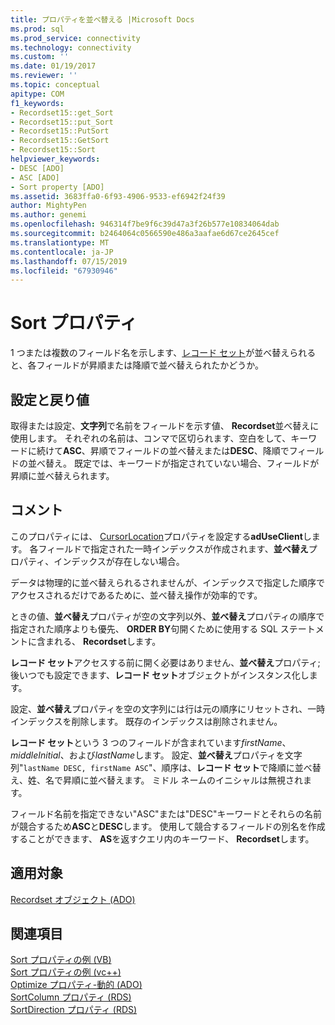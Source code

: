 ```yaml
---
title: プロパティを並べ替える |Microsoft Docs
ms.prod: sql
ms.prod_service: connectivity
ms.technology: connectivity
ms.custom: ''
ms.date: 01/19/2017
ms.reviewer: ''
ms.topic: conceptual
apitype: COM
f1_keywords:
- Recordset15::get_Sort
- Recordset15::put_Sort
- Recordset15::PutSort
- Recordset15::GetSort
- Recordset15::Sort
helpviewer_keywords:
- DESC [ADO]
- ASC [ADO]
- Sort property [ADO]
ms.assetid: 3683ffa0-6f93-4906-9533-ef6942f24f39
author: MightyPen
ms.author: genemi
ms.openlocfilehash: 946314f7be9f6c39d47a3f26b577e10834064dab
ms.sourcegitcommit: b2464064c0566590e486a3aafae6d67ce2645cef
ms.translationtype: MT
ms.contentlocale: ja-JP
ms.lasthandoff: 07/15/2019
ms.locfileid: "67930946"
---
```

# <a name="sort-property"></a>Sort プロパティ
1 つまたは複数のフィールド名を示します、[レコード セット](../../../ado/reference/ado-api/recordset-object-ado.md)が並べ替えられると、各フィールドが昇順または降順で並べ替えられたかどうか。  
  
## <a name="settings-and-return-values"></a>設定と戻り値  
 取得または設定、**文字列**で名前をフィールドを示す値、 **Recordset**並べ替えに使用します。 それぞれの名前は、コンマで区切られます、空白をして、キーワードに続けて**ASC**、昇順でフィールドの並べ替えまたは**DESC**、降順でフィールドの並べ替え。 既定では、キーワードが指定されていない場合、フィールドが昇順に並べ替えられます。  
  
## <a name="remarks"></a>コメント  
 このプロパティには、 [CursorLocation](../../../ado/reference/ado-api/cursorlocation-property-ado.md)プロパティを設定する**adUseClient**します。 各フィールドで指定された一時インデックスが作成されます、**並べ替え**プロパティ、インデックスが存在しない場合。  
  
 データは物理的に並べ替えられるされませんが、インデックスで指定した順序でアクセスされるだけであるために、並べ替え操作が効率的です。  
  
 ときの値、**並べ替え**プロパティが空の文字列以外、**並べ替え**プロパティの順序で指定された順序よりも優先、 **ORDER BY**句開くために使用する SQL ステートメントに含まれる、 **Recordset**します。  
  
 **レコード セット**アクセスする前に開く必要はありません、**並べ替え**プロパティ; 後いつでも設定できます、**レコード セット**オブジェクトがインスタンス化します。  
  
 設定、**並べ替え**プロパティを空の文字列には行は元の順序にリセットされ、一時インデックスを削除します。 既存のインデックスは削除されません。  
  
 **レコード セット**という 3 つのフィールドが含まれています*firstName*、 *middleInitial*、および*lastName*します。 設定、**並べ替え**プロパティを文字列"`lastName DESC, firstName ASC`"、順序は、**レコード セット**で降順に並べ替え、姓、名で昇順に並べ替えます。 ミドル ネームのイニシャルは無視されます。  
  
 フィールド名前を指定できない"ASC"または"DESC"キーワードとそれらの名前が競合するため**ASC**と**DESC**します。 使用して競合するフィールドの別名を作成することができます、 **AS**を返すクエリ内のキーワード、 **Recordset**します。  
  
## <a name="applies-to"></a>適用対象  
 [Recordset オブジェクト (ADO)](../../../ado/reference/ado-api/recordset-object-ado.md)  
  
## <a name="see-also"></a>関連項目  
 [Sort プロパティの例 (VB)](../../../ado/reference/ado-api/sort-property-example-vb.md)   
 [Sort プロパティの例 (vc++)](../../../ado/reference/ado-api/sort-property-example-vc.md)   
 [Optimize プロパティ-動的 (ADO)](../../../ado/reference/ado-api/optimize-property-dynamic-ado.md)   
 [SortColumn プロパティ (RDS)](../../../ado/reference/rds-api/sortcolumn-property-rds.md)   
 [SortDirection プロパティ (RDS)](../../../ado/reference/rds-api/sortdirection-property-rds.md)
